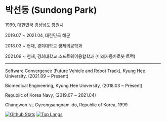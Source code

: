 # 박선동 (Sundong Park)

1999, 대한민국 경상남도 창원시

2019.07 ~ 2021.04, 대한민국 해군

2018.03 ~ 현재, 경희대학교 생체의공학과

2021.09 ~ 현재, 경희대학교 소프트웨어융합학과 (미래자동차로봇 트랙)

---
Software Convergence (Future Vehicle and Robot Track), Kyung Hee University, (2021.09 ~ Present)

Biomedical Engineering, Kyung Hee University, (2018.03 ~ Present)

Republic of Korea Navy, (2019.07 ~ 2021.04)

Changwon-si, Gyeongsangnam-do, Republic of Korea, 1999

[![Github Stats](https://github-readme-stats.vercel.app/api?username=sundongpark&show_icons=true)](https://github.com/sundongpark/sundongpark)
[![Top Langs](https://github-readme-stats.vercel.app/api/top-langs/?username=sundongpark&langs_count=3&layout=compact&theme=default&exclude_repo=sundongpark.github.io)](https://github.com/sundongpark/sundongpark)


<!--
**sundongpark/sundongpark** is a ✨ _special_ ✨ repository because its `README.md` (this file) appears on your GitHub profile.

Here are some ideas to get you started:

- 🔭 I’m currently working on ...
- 🌱 I’m currently learning ...
- 👯 I’m looking to collaborate on ...
- 🤔 I’m looking for help with ...
- 💬 Ask me about ...
- 📫 How to reach me: ...
- 😄 Pronouns: ...
- ⚡ Fun fact: ...
-->
